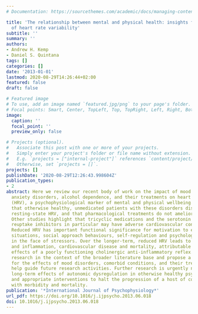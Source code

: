 ```yaml
---
# Documentation: https://sourcethemes.com/academic/docs/managing-content/

title: 'The relationship between mental and physical health: insights from the study
  of heart rate variability'
subtitle: ''
summary: ''
authors:
- Andrew H. Kemp
- Daniel S. Quintana
tags: []
categories: []
date: '2013-01-01'
lastmod: 2020-08-29T14:26:44+02:00
featured: false
draft: false

# Featured image
# To use, add an image named `featured.jpg/png` to your page's folder.
# Focal points: Smart, Center, TopLeft, Top, TopRight, Left, Right, BottomLeft, Bottom, BottomRight.
image:
  caption: ''
  focal_point: ''
  preview_only: false

# Projects (optional).
#   Associate this post with one or more of your projects.
#   Simply enter your project's folder or file name without extension.
#   E.g. `projects = ["internal-project"]` references `content/project/deep-learning/index.md`.
#   Otherwise, set `projects = []`.
projects: []
publishDate: '2020-08-29T12:26:43.998604Z'
publication_types:
- 2
abstract: Here we review our recent body of work on the impact of mood and comorbid
  anxiety disorders, alcohol dependence, and their treatments on heart rate variability
  (HRV), a psychophysiological marker of mental and physical wellbeing. We have shown
  that otherwise healthy, unmedicated patients with these disorders display reduced
  resting-state HRV, and that pharmacological treatments do not ameliorate these reductions.
  Other studies highlight that tricyclic medications and the serotonin and noradrenaline
  reuptake inhibitors in particular may have adverse cardiovascular consequences.
  Reduced HRV has important functional significance for motivation to engage social
  situations, social approach behaviours, self-regulation and psychological flexibility
  in the face of stressors. Over the longer-term, reduced HRV leads to immune dysfunction
  and inflammation, cardiovascular disease and mortality, attributable to the downstream
  effects of a poorly functioning cholinergic anti-inflammatory reflex. We place our
  research in the context of the broader literature base and propose a working model
  for the effects of mood disorders, comorbid conditions, and their treatments to
  help guide future research activities. Further research is urgently needed on the
  long-term effects of autonomic dysregulation in otherwise healthy psychiatric patients,
  and appropriate interventions to halt the progression of a host of conditions associated
  with morbidity and mortality.
publication: '*International Journal of Psychophysiology*'
url_pdf: https://doi.org/10.1016/j.ijpsycho.2013.06.018
doi: 10.1016/j.ijpsycho.2013.06.018
---
```

